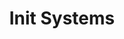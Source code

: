 ---
sidebar_position: 5
title: "Init Systems"
sidebar_label: "Init Systems"
description: "Understand initialization frameworks in Debian - compare systemd, SysV init, service managers, and initialization system architectures."
keywords:
  - "debian init systems"
  - "systemd framework"
  - "sysv init"
  - "service managers"
  - "initialization architecture"
tags:
  - debian
  - init-systems
  - systemd
  - sysv-init
  - service-managers
slug: /linux/debian/administration/service-management/init-systems
---